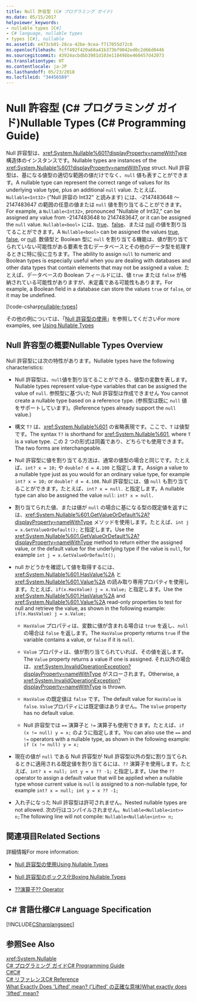 ```yaml
---
title: Null 許容型 (C# プログラミング ガイド)
ms.date: 05/15/2017
helpviewer_keywords:
- nullable types [C#]
- C# language, nullable types
- types [C#], nullable
ms.assetid: e473cb01-28ca-42be-9cea-f717055d72c6
ms.openlocfilehash: fcff492f420a60a41b373bf9042ed0c2d66d0446
ms.sourcegitcommit: 43924acbdbb3981d103e11049bbe460457d42073
ms.translationtype: HT
ms.contentlocale: ja-JP
ms.lasthandoff: 05/23/2018
ms.locfileid: "34456589"
---
```

# <a name="nullable-types-c-programming-guide"></a><span data-ttu-id="0391e-102">Null 許容型 (C# プログラミング ガイド)</span><span class="sxs-lookup"><span data-stu-id="0391e-102">Nullable Types (C# Programming Guide)</span></span>
<span data-ttu-id="0391e-103">Null 許容型は、<xref:System.Nullable%601?displayProperty=nameWithType> 構造体のインスタンスです。</span><span class="sxs-lookup"><span data-stu-id="0391e-103">Nullable types are instances of the <xref:System.Nullable%601?displayProperty=nameWithType> struct.</span></span> <span data-ttu-id="0391e-104">Null 許容型は、基になる値型の適切な範囲の値だけでなく、`null` 値も表すことができます。</span><span class="sxs-lookup"><span data-stu-id="0391e-104">A nullable type can represent the correct range of values for its underlying value type, plus an additional `null` value.</span></span> <span data-ttu-id="0391e-105">たとえば、`Nullable<Int32>` ("Null 許容の Int32" と読みます) には、-2147483648 ～ 2147483647 の範囲の任意の値または `null` 値を割り当てることができます。</span><span class="sxs-lookup"><span data-stu-id="0391e-105">For example, a `Nullable<Int32>`, pronounced "Nullable of Int32," can be assigned any value from -2147483648 to 2147483647, or it can be assigned the `null` value.</span></span> <span data-ttu-id="0391e-106">`Nullable<bool>` には、[true](../../../csharp/language-reference/keywords/true.md)、[false](../../../csharp/language-reference/keywords/false.md)、または [null](../../../csharp/language-reference/keywords/null.md) の値を割り当てることができます。</span><span class="sxs-lookup"><span data-stu-id="0391e-106">A `Nullable<bool>` can be assigned the values [true](../../../csharp/language-reference/keywords/true.md), [false](../../../csharp/language-reference/keywords/false.md), or [null](../../../csharp/language-reference/keywords/null.md).</span></span> <span data-ttu-id="0391e-107">数値型と Boolean 型に `null` を割り当てる機能は、値が割り当てられていない可能性がある要素を含むデータベースとその他のデータ型を処理するときに特に役に立ちます。</span><span class="sxs-lookup"><span data-stu-id="0391e-107">The ability to assign `null` to numeric and Boolean types is especially useful when you are dealing with databases and other data types that contain elements that may not be assigned a value.</span></span> <span data-ttu-id="0391e-108">たとえば、データベースの Boolean フィールドには、値 `true` または `false` が格納されている可能性がありますが、未定義である可能性もあります。</span><span class="sxs-lookup"><span data-stu-id="0391e-108">For example, a Boolean field in a database can store the values `true` or `false`, or it may be undefined.</span></span> 
  
[!code-csharp[nullable-types](../../../../samples/snippets/csharp/programming-guide/nullable-types/nullable-ex1.cs)]  
  
<span data-ttu-id="0391e-109">その他の例については、「[Null 許容型の使用](../../../csharp/programming-guide/nullable-types/using-nullable-types.md)」を参照してください</span><span class="sxs-lookup"><span data-stu-id="0391e-109">For more examples, see [Using Nullable Types](../../../csharp/programming-guide/nullable-types/using-nullable-types.md)</span></span>  
  
## <a name="nullable-types-overview"></a><span data-ttu-id="0391e-110">Null 許容型の概要</span><span class="sxs-lookup"><span data-stu-id="0391e-110">Nullable Types Overview</span></span>  
 <span data-ttu-id="0391e-111">Null 許容型には次の特性があります。</span><span class="sxs-lookup"><span data-stu-id="0391e-111">Nullable types have the following characteristics:</span></span>  
  
-   <span data-ttu-id="0391e-112">Null 許容型は、`null`値を割り当てることができる、値型の変数を表します。</span><span class="sxs-lookup"><span data-stu-id="0391e-112">Nullable types represent value-type variables that can be assigned the value of `null`.</span></span> <span data-ttu-id="0391e-113">参照型に基づいた Null 許容型は作成できません </span><span class="sxs-lookup"><span data-stu-id="0391e-113">You cannot create a nullable type based on a reference type.</span></span> <span data-ttu-id="0391e-114">(参照型は既に `null` 値をサポートしています)。</span><span class="sxs-lookup"><span data-stu-id="0391e-114">(Reference types already support the `null` value.)</span></span>  
  
-   <span data-ttu-id="0391e-115">構文 `T?` は、<xref:System.Nullable%601> の省略表現です。ここで、`T` は値型です。</span><span class="sxs-lookup"><span data-stu-id="0391e-115">The syntax `T?` is shorthand for <xref:System.Nullable%601>, where `T` is a value type.</span></span> <span data-ttu-id="0391e-116">この 2 つの形式は同義であり、どちらでも使用できます。</span><span class="sxs-lookup"><span data-stu-id="0391e-116">The two forms are interchangeable.</span></span>  
  
-   <span data-ttu-id="0391e-117">Null 許容型に値を割り当てる方法は、通常の値型の場合と同じです。たとえば、`int? x = 10;` や `double? d = 4.108` と指定します。</span><span class="sxs-lookup"><span data-stu-id="0391e-117">Assign a value to a nullable type just as you would for an ordinary value type, for example `int? x = 10;` or `double? d = 4.108`.</span></span> <span data-ttu-id="0391e-118">Null 許容型には、値 `null` も割り当てることができます。たとえば、`int? x = null.` と指定します。</span><span class="sxs-lookup"><span data-stu-id="0391e-118">A nullable type can also be assigned the value `null`: `int? x = null.`</span></span>  
  
-   <span data-ttu-id="0391e-119">割り当てられた値、または値が `null` の場合に基になる型の既定値を返すには、<xref:System.Nullable%601.GetValueOrDefault%2A?displayProperty=nameWithType> メソッドを使用します。たとえば、`int j = x.GetValueOrDefault();` と指定します。</span><span class="sxs-lookup"><span data-stu-id="0391e-119">Use the <xref:System.Nullable%601.GetValueOrDefault%2A?displayProperty=nameWithType> method to return either the assigned value, or the default value for the underlying type if the value is `null`, for example `int j = x.GetValueOrDefault();`</span></span>  
  
-   <span data-ttu-id="0391e-120">null かどうかを確認して値を取得するには、<xref:System.Nullable%601.HasValue%2A> と <xref:System.Nullable%601.Value%2A> の読み取り専用プロパティを使用します。たとえば、`if(x.HasValue) j = x.Value;` と指定します。</span><span class="sxs-lookup"><span data-stu-id="0391e-120">Use the <xref:System.Nullable%601.HasValue%2A> and <xref:System.Nullable%601.Value%2A> read-only properties to test for null and retrieve the value, as shown in the following example: `if(x.HasValue) j = x.Value;`</span></span>  
  
    -   <span data-ttu-id="0391e-121">`HasValue` プロパティは、変数に値が含まれる場合は `true` を返し、`null` の場合は `false` を返します。</span><span class="sxs-lookup"><span data-stu-id="0391e-121">The `HasValue` property returns `true` if the variable contains a value, or `false` if it is `null`.</span></span>  
  
    -   <span data-ttu-id="0391e-122">`Value` プロパティは、値が割り当てられていれば、その値を返します。</span><span class="sxs-lookup"><span data-stu-id="0391e-122">The `Value` property returns a value if one is assigned.</span></span> <span data-ttu-id="0391e-123">それ以外の場合は、<xref:System.InvalidOperationException?displayProperty=nameWithType> がスローされます。</span><span class="sxs-lookup"><span data-stu-id="0391e-123">Otherwise, a <xref:System.InvalidOperationException?displayProperty=nameWithType> is thrown.</span></span>  
  
    -   <span data-ttu-id="0391e-124">`HasValue` の既定値は `false` です。</span><span class="sxs-lookup"><span data-stu-id="0391e-124">The default value for `HasValue` is `false`.</span></span> <span data-ttu-id="0391e-125">`Value`プロパティには既定値はありません。</span><span class="sxs-lookup"><span data-stu-id="0391e-125">The `Value` property has no default value.</span></span>  
  
    -   <span data-ttu-id="0391e-126">Null 許容型では `==` 演算子と `!=` 演算子も使用できます。たとえば、`if (x != null) y = x;` のように指定します。</span><span class="sxs-lookup"><span data-stu-id="0391e-126">You can also use the `==` and `!=` operators with a nullable type, as shown in the following example: `if (x != null) y = x;`</span></span>  
  
-   <span data-ttu-id="0391e-127">現在の値が `null` である Null 許容型が Null 許容型以外の型に割り当てられるときに適用される既定値を割り当てるには、`??` 演算子を使用します。たとえば、`int? x = null; int y = x ?? -1;` と指定します。</span><span class="sxs-lookup"><span data-stu-id="0391e-127">Use the `??` operator to assign a default value that will be applied when a nullable type whose current value is `null` is assigned to a non-nullable type, for example `int? x = null; int y = x ?? -1;`</span></span>  
  
-   <span data-ttu-id="0391e-128">入れ子になった Null 許容型は許可されません。</span><span class="sxs-lookup"><span data-stu-id="0391e-128">Nested nullable types are not allowed.</span></span> <span data-ttu-id="0391e-129">次の行はコンパイルされません。`Nullable<Nullable<int>> n;`</span><span class="sxs-lookup"><span data-stu-id="0391e-129">The following line will not compile: `Nullable<Nullable<int>> n;`</span></span>  
  
## <a name="related-sections"></a><span data-ttu-id="0391e-130">関連項目</span><span class="sxs-lookup"><span data-stu-id="0391e-130">Related Sections</span></span>  
 <span data-ttu-id="0391e-131">詳細情報</span><span class="sxs-lookup"><span data-stu-id="0391e-131">For more information:</span></span>  
  
-   [<span data-ttu-id="0391e-132">Null 許容型の使用</span><span class="sxs-lookup"><span data-stu-id="0391e-132">Using Nullable Types</span></span>](../../../csharp/programming-guide/nullable-types/using-nullable-types.md)  
  
-   [<span data-ttu-id="0391e-133">Null 許容型のボックス化</span><span class="sxs-lookup"><span data-stu-id="0391e-133">Boxing Nullable Types</span></span>](../../../csharp/programming-guide/nullable-types/boxing-nullable-types.md)  
  
-   [<span data-ttu-id="0391e-134">??演算子</span><span class="sxs-lookup"><span data-stu-id="0391e-134">?? Operator</span></span>](../../../csharp/language-reference/operators/null-coalescing-operator.md)  
  
## <a name="c-language-specification"></a><span data-ttu-id="0391e-135">C# 言語仕様</span><span class="sxs-lookup"><span data-stu-id="0391e-135">C# Language Specification</span></span>  
 [!INCLUDE[CSharplangspec](~/includes/csharplangspec-md.md)]  
  
## <a name="see-also"></a><span data-ttu-id="0391e-136">参照</span><span class="sxs-lookup"><span data-stu-id="0391e-136">See Also</span></span>  
 <xref:System.Nullable>  
 [<span data-ttu-id="0391e-137">C# プログラミング ガイド</span><span class="sxs-lookup"><span data-stu-id="0391e-137">C# Programming Guide</span></span>](../../../csharp/programming-guide/index.md)  
 [<span data-ttu-id="0391e-138">C#</span><span class="sxs-lookup"><span data-stu-id="0391e-138">C#</span></span>](../../../csharp/index.md)  
 [<span data-ttu-id="0391e-139">C# リファレンス</span><span class="sxs-lookup"><span data-stu-id="0391e-139">C# Reference</span></span>](../../../csharp/language-reference/index.md)  
 [<span data-ttu-id="0391e-140">What Exactly Does 'Lifted' mean? ('Lifted' の正確な意味)</span><span class="sxs-lookup"><span data-stu-id="0391e-140">What exactly does 'lifted' mean?</span></span>](https://blogs.msdn.microsoft.com/ericlippert/2007/06/27/what-exactly-does-lifted-mean/)
